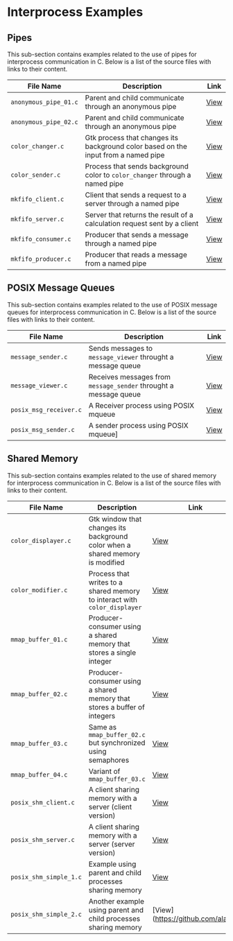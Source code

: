 # Interprocess Examples

## Pipes

This sub-section contains examples related to the use of pipes for interprocess communication in C. Below is a list of the source files with links to their content.

| File Name                 | Description | Link |
|---------------------------|-------------|------|
| `anonymous_pipe_01.c`     | Parent and child communicate through an anonymous pipe | [View](https://github.com/alainlebret/os/blob/master/exemplier/6_interprocess/pipes/src/anonymous_pipe_01.c) |
| `anonymous_pipe_02.c`     | Parent and child communicate through an anonymous pipe | [View](https://github.com/alainlebret/os/blob/master/exemplier/6_interprocess/pipes/src/anonymous_pipe_02.c) |
| `color_changer.c`         | Gtk process that changes its background color based on the input from a named pipe | [View](https://github.com/alainlebret/os/blob/master/exemplier/6_interprocess/pipes/src/color_changer.c) |
| `color_sender.c`          | Process that sends background color to `color_changer` through a named pipe | [View](https://github.com/alainlebret/os/blob/master/exemplier/6_interprocess/pipes/src/color_sender.c) |
| `mkfifo_client.c`         | Client that sends a request to a server through a named pipe | [View](https://github.com/alainlebret/os/blob/master/exemplier/6_interprocess/pipes/src/mkfifo_client.c) |
| `mkfifo_server.c`         | Server that returns the result of a calculation request sent by a client | [View](https://github.com/alainlebret/os/blob/master/exemplier/6_interprocess/pipes/src/mkfifo_server.c) |
| `mkfifo_consumer.c`       | Producer that sends a message through a named pipe | [View](https://github.com/alainlebret/os/blob/master/exemplier/6_interprocess/pipes/src/mkfifo_consumer.c) |
| `mkfifo_producer.c`       | Producer that reads a message from a named pipe | [View](https://github.com/alainlebret/os/blob/master/exemplier/6_interprocess/pipes/src/mkfifo_producer.c) |

## POSIX Message Queues

This sub-section contains examples related to the use of POSIX message queues for interprocess communication in C. Below is a list of the source files with links to their content.

| File Name               | Description | Link |
|-------------------------|-------------|------|
| `message_sender.c`      | Sends messages to `message_viewer` throught a message queue | [View](https://github.com/alainlebret/os/blob/master/exemplier/6_interprocess/posix_messages/src/message_sender.c) |
| `message_viewer.c`      | Receives messages from `message_sender` throught a message queue | [View](https://github.com/alainlebret/os/blob/master/exemplier/6_interprocess/posix_messages/src/message_viewer.c) |
| `posix_msg_receiver.c`  | A Receiver process using POSIX mqueue | [View](https://github.com/alainlebret/os/blob/master/exemplier/6_interprocess/posix_messages/src/posix_msg_receiver.c) |
| `posix_msg_sender.c`    | A sender process using POSIX mqueue] | [View](https://github.com/alainlebret/os/blob/master/exemplier/6_interprocess/posix_messages/src/posix_msg_sender.c) |


## Shared Memory

This sub-section contains examples related to the use of shared memory for interprocess communication in C. Below is a list of the source files with links to their content.

| File Name                  | Description | Link |
|----------------------------|-------------|------|
| `color_displayer.c`        | Gtk window that changes its background color when a shared memory is modified | [View](https://github.com/alainlebret/os/blob/master/exemplier/6_interprocess/shared_memory/src/color_displayer.c) |
| `color_modifier.c`         | Process that writes to a shared memory to interact with `color_displayer` | [View](https://github.com/alainlebret/os/blob/master/exemplier/6_interprocess/shared_memory/src/color_modifier.c) |
| `mmap_buffer_01.c`         | Producer-consumer using a shared memory that stores a single integer | [View](https://github.com/alainlebret/os/blob/master/exemplier/6_interprocess/shared_memory/src/mmap_buffer_01.c) |
| `mmap_buffer_02.c`         | Producer-consumer using a shared memory that stores a buffer of integers | [View](https://github.com/alainlebret/os/blob/master/exemplier/6_interprocess/shared_memory/src/mmap_buffer_02.c) |
| `mmap_buffer_03.c`         | Same as `mmap_buffer_02.c` but synchronized using semaphores | [View](https://github.com/alainlebret/os/blob/master/exemplier/6_interprocess/shared_memory/src/mmap_buffer_03.c) |
| `mmap_buffer_04.c`         | Variant of `mmap_buffer_03.c` | [View](https://github.com/alainlebret/os/blob/master/exemplier/6_interprocess/shared_memory/src/mmap_buffer_04.c) |
| `posix_shm_client.c`       | A client sharing memory with a server (client version) | [View](https://github.com/alainlebret/os/blob/master/exemplier/6_interprocess/shared_memory/src/posix_shm_client.c) |
| `posix_shm_server.c`       | A client sharing memory with a server (server version) | [View](https://github.com/alainlebret/os/blob/master/exemplier/6_interprocess/shared_memory/src/posix_shm_server.c) |
| `posix_shm_simple_1.c`     | Example using parent and child processes sharing memory | [View](https://github.com/alainlebret/os/blob/master/exemplier/6_interprocess/shared_memory/src/posix_shm_simple_1.c) |
| `posix_shm_simple_2.c`     | Another example using parent and child processes sharing memory | [View](https://github.com/alainle
